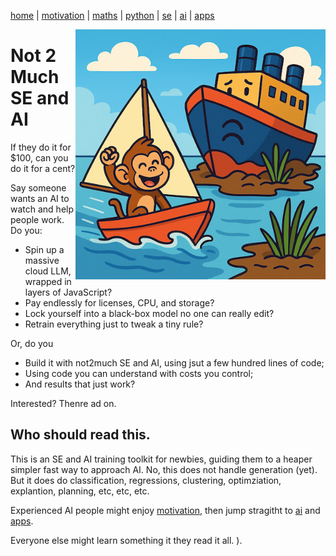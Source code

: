 [home](/README.md) | [motivation](/docs/motives.md) | [maths](/docs/maths.md) | [python](/docs/python.md) | [se](/docs/se.md) | [ai](/docs/a.md) |  [apps](/docs/apps.md)  
     
<img align=right src="/docs/img/not2much.png" width=400>

# Not 2 Much SE and AI 

If they do it for $100, can you do it for a cent?

Say someone wants an AI to watch and help people work. Do you:

- Spin up a massive cloud LLM, wrapped in layers of JavaScript?
- Pay endlessly for licenses, CPU, and storage?
- Lock yourself into a black-box model no one can really edit?
- Retrain everything just to tweak a tiny rule?

Or, do you

- Build it with not2much SE and AI, using jsut a few hundred lines of code;
- Using code you can understand with costs you control;
- And results that just work?

Interested? Thenre ad on.


## Who should read this.

This is an SE and AI training toolkit for newbies, guiding them to a heaper simpler fast way to approach AI. No, this does not handle generation (yet). But it does do classification, regressions, clustering, optimziation, explantion, planning, etc, etc, etc. 

Experienced AI people might enjoy [motivation](/docs/motives.md), then jump stragitht to [ai](/docs/a.md) and  [apps](/docs/apps.md). 

Everyone else might learn something it they read it all. ).



